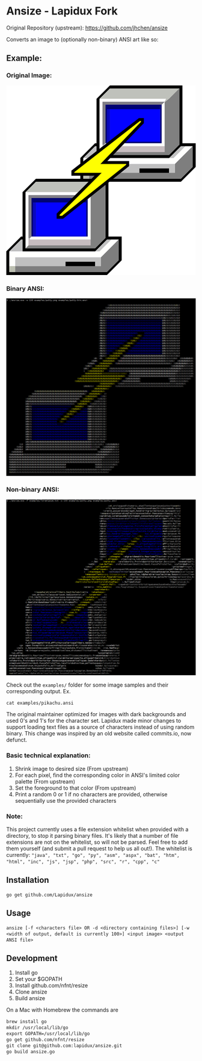 # Ansize - Lapidux Fork

Original Repository (upstream): https://github.com/jhchen/ansize

Converts an image to (optionally non-binary) ANSI art like so:

## Example:
### Original Image:
![putty.png](https://raw.githubusercontent.com/Lapidux/ansize/master/examples/putty.png)
### Binary ANSI:
![putty-binary.png](https://raw.githubusercontent.com/Lapidux/ansize/master/examples/putty-output-bin.png)
### Non-binary ANSI:
![pikachu-original-example.png](https://raw.githubusercontent.com/Lapidux/ansize/master/examples/putty-output.png)

Check out the `examples/` folder for some image samples and their corresponding output. Ex.

    cat examples/pikachu.ansi

The original maintainer optimized for images with dark backgrounds and used 0's and 1's for the character set. Lapidux made minor changes to support loading text files as a source of characters instead of using random binary. This change was inspired by an old website called commits.io, now defunct.

### Basic technical explanation:
1. Shrink image to desired size (From upstream)
2. For each pixel, find the corresponding color in ANSI's limited color palette (From upstream)
3. Set the foreground to that color (From upstream)
4. Print a random 0 or 1 if no characters are provided, otherwise sequentially use the provided characters

### Note:
This project currently uses a file extension whitelist when provided with a directory, to stop it parsing binary files. It's likely that a number of file extensions are not on the whitelist, so will not be parsed. Feel free to add them yourself (and submit a pull request to help us all out!). The whitelist is currently:
    `"java", "txt", "go", "py", "asm", "aspx", "bat", "htm", "html", "inc", "js", "jsp", "php", "src", "r", "cpp", "c"`

## Installation

    go get github.com/Lapidux/ansize

## Usage

    ansize [-f <characters file> OR -d <directory containing files>] [-w <width of output, default is currently 100>] <input image> <output ANSI file>

## Development

1. Install go
2. Set your $GOPATH
3. Install github.com/nfnt/resize
4. Clone ansize
5. Build ansize

On a Mac with Homebrew the commands are

    brew install go
    mkdir /usr/local/lib/go
    export GOPATH=/usr/local/lib/go
    go get github.com/nfnt/resize
    git clone git@github.com:lapidux/ansize.git
    go build ansize.go

